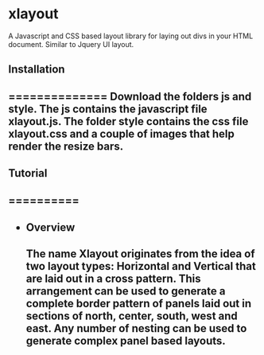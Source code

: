 xlayout
=======

A Javascript and CSS based layout library for laying out divs in your HTML document. Similar to Jquery UI layout.

<h2>Installation<h2>
==============
Download the folders js and style. The js contains the javascript file xlayout.js. The folder style contains the css file xlayout.css and a couple of images that help render the resize bars.

<h2>Tutorial<h2>
==========
<ul>
 <li>
  <div><h4>Overview</h4>
      The name Xlayout originates from the idea of two layout types: Horizontal and Vertical
      that are laid out in a cross pattern. This arrangement can be used to generate a complete border pattern
      of panels laid out in sections of north, center, south, west and east.
      Any number of nesting can be used to generate complex panel based layouts.
  
  
  
  </div>
  </li>



</ul>
